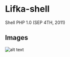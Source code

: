 # Lifka-shell
Shell PHP 1.0 (SEP 4TH, 2011)


Images
-----------

![alt text](http://oi59.tinypic.com/205f95i.jpg "File manager")

